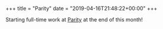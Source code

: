 +++
title = "Parity"
date = "2019-04-16T21:48:22+00:00"
+++

Starting full-time work at <a href="https://parity.io">Parity</a> at the end of this month!
			